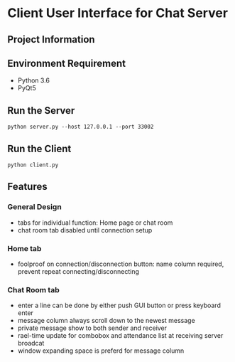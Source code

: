 # Client User Interface for Chat Server

## Project Information



## Environment Requirement
- Python 3.6
- PyQt5

## Run the Server
```
python server.py --host 127.0.0.1 --port 33002
```
## Run the Client
```
python client.py
```
## Features
### General Design
- tabs for individual function: Home page or chat room
- chat room tab disabled until connection setup
### Home tab
- foolproof on connection/disconnection button: name column required, prevent repeat connecting/disconnecting
### Chat Room tab
- enter a line can be done by either push GUI button or press keyboard enter
- message column always scroll down to the newest message
- private message show to both sender and receiver
- rael-time update for combobox and attendance list at receiving server broadcat
- window expanding space is preferd for message column

